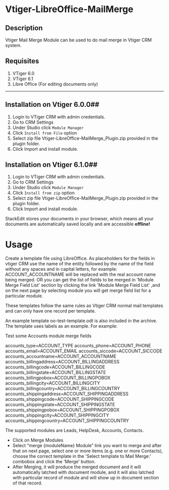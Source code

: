 Vtiger-LibreOffice-MailMerge
===================

**Description**
----------------

Vtiger Mail Merge Module can be used to do mail merge in Vtiger CRM system. 

Requisites
----------

1. VTiger 6.0
1. VTiger 6.1
3. Libre Office (For editing documents only)

-------------

## Installation on Vtiger 6.0.0##

 1. Login to VTiger CRM with admin credentials.
 2. Go to CRM Settings
 3. Under Studio click `Module Manager`
 4. Click `Install from File` option
 5. Select zip file Vtiger-LibreOffice-MailMerge_Plugin.zip provided in the plugin folder.
 6. Click Import and install module.
 
## Installation on Vtiger 6.1.0##
 1. Login to VTiger CRM with admin credentials.
 2. Go to CRM Settings
 3. Under Studio click `Module Manager`
 4. Click `Install from zip` option
 5. Select zip file Vtiger-LibreOffice-MailMerge_Plugin.zip provided in the plugin folder.
 6. Click Import and install module.

StackEdit stores your documents in your browser, which means all your documents are automatically saved locally and are accessible **offline!**

Usage
=====

Create a template file using  LibreOffice. As placeholders for the fields in vtiger CRM use the name of the entity followed by the name of the field without any spaces and in capital letters, for example:  ACCOUNT_ACCOUNTNAME will be replaced with the real account name being merged.
OR 
you can get the list of fields to be merged in 'Module Merge Field List' section by clicking the link 'Module Merge Field List' ,and on the next page by selecting module you will get merge field list
for a particular module.

These templates follow the same rules as Vtiger CRM normal mail templates and can only have one record per template. 

An example template oo-test-template.odt is also included in the archive. The template uses labels as an example. For example:

Test some Accounts module merge fields

accounts_type=ACCOUNT_TYPE
accounts_phone=ACCOUNT_PHONE
accounts_email=ACCOUNT_EMAIL
accounts_siccode=ACCOUNT_SICCODE
accounts_accountname=ACCOUNT_ACCOUNTNAME
accounts_billingaddress=ACCOUNT_BILLINGADDRESS
accounts_billingcode=ACCOUNT_BILLINGCODE
accounts_billingstate=ACCOUNT_BILLINGSTATE
accounts_billingpobox=ACCOUNT_BILLINGPOBOX
accounts_billingcity=ACCOUNT_BILLINGCITY
accounts_billingcountry=ACCOUNT_BILLINGCOUNTRY
accounts_shippingaddress=ACCOUNT_SHIPPINGADDRESS
accounts_shippingcode=ACCOUNT_SHIPPINGCODE
accounts_shippingstate=ACCOUNT_SHIPPINGSTATE
accounts_shippingpobox=ACCOUNT_SHIPPINGPOBOX
accounts_shippingcity=ACCOUNT_SHIPPINGCITY
accounts_shippingcountry=ACCOUNT_SHIPPINGCOUNTRY

The supported modules are Leads, HelpDesk, Accounts, Contacts.

 - Click on Merge  Modules
 - Select “merge {moduleName} Module” link you want to merge and after that  on next page, select one or more items (e.g. one or more Contacts), choose the correct template in the 'Select template to Mail Merge:' combobox and click the 'Merge' button.
 - After Merging, it will produce the merged document and it will automatically latched with document module, and it will also latched with particular record of module  and will show up in document section of that record.
